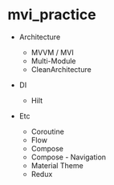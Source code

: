 # mvi_practice


- Architecture
  - MVVM / MVI
  - Multi-Module
  - CleanArchitecture
 
- DI
  - Hilt
    
- Etc
  - Coroutine
  - Flow
  - Compose
  - Compose - Navigation
  - Material Theme
  - Redux
